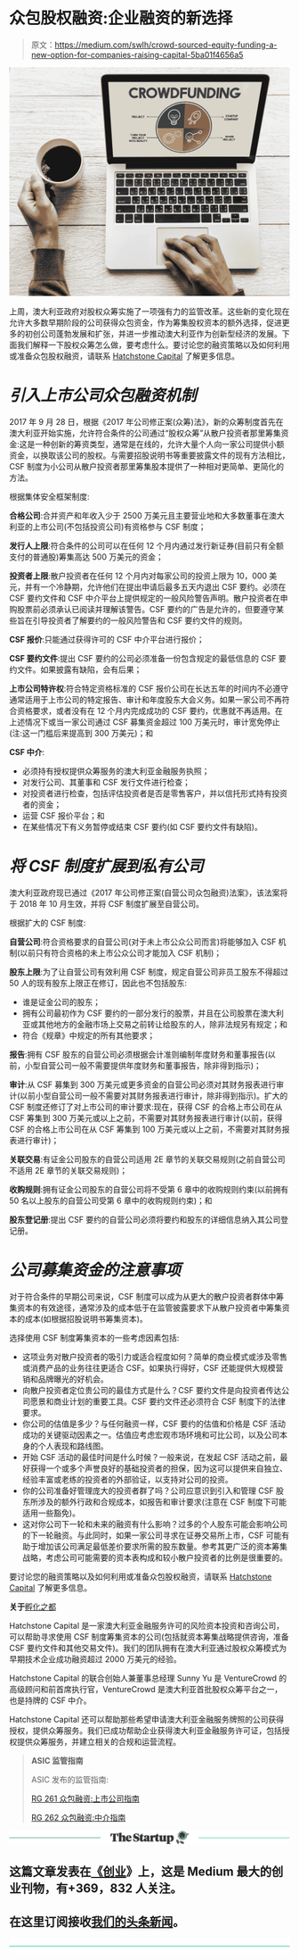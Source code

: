 # 众包股权融资:企业融资的新选择

> 原文：<https://medium.com/swlh/crowd-sourced-equity-funding-a-new-option-for-companies-raising-capital-5ba01f4656a5>

![](img/92bc3939856ca3049ce016cab0187703.png)

上周，澳大利亚政府对股权众筹实施了一项强有力的监管改革。这些新的变化现在允许大多数早期阶段的公司获得众包资金，作为筹集股权资本的额外选择，促进更多的初创公司蓬勃发展和扩张，并进一步推动澳大利亚作为创新型经济的发展。下面我们解释一下股权众筹怎么做，要考虑什么。要讨论您的融资策略以及如何利用或准备众包股权融资，请联系 [Hatchstone Capital](http://www.hatchstone.com) 了解更多信息。

# ***引入上市公司众包融资机制***

2017 年 9 月 28 日，根据《2017 年公司修正案(众筹)法》，新的众筹制度首先在澳大利亚开始实施，允许符合条件的公司通过“股权众筹”从散户投资者那里筹集资金:这是一种创新的筹资类型，通常是在线的，允许大量个人向一家公司提供小额资金，以换取该公司的股权。与需要招股说明书等重要披露文件的现有方法相比，CSF 制度为小公司从散户投资者那里筹集股本提供了一种相对更简单、更简化的方法。

根据集体安全框架制度:

**合格公司**:合并资产和年收入少于 2500 万美元且主要营业地和大多数董事在澳大利亚的上市公司(不包括投资公司)有资格参与 CSF 制度；

**发行人上限**:符合条件的公司可以在任何 12 个月内通过发行新证券(目前只有全额支付的普通股)筹集高达 500 万美元的资金；

**投资者上限**:散户投资者在任何 12 个月内对每家公司的投资上限为 10，000 美元，并有一个冷静期，允许他们在提出申请后最多五天内退出 CSF 要约。必须在 CSF 要约文件和 CSF 中介平台上提供规定的一般风险警告声明。散户投资者在申购股票前必须承认已阅读并理解该警告。CSF 要约的广告是允许的，但要遵守某些旨在引导投资者了解要约的一般风险警告和 CSF 要约文件的规则。

**CSF 报价**:只能通过获得许可的 CSF 中介平台进行报价；

**CSF 要约文件**:提出 CSF 要约的公司必须准备一份包含规定的最低信息的 CSF 要约文件。如果披露有缺陷，会有后果；

**上市公司特许权**:符合特定资格标准的 CSF 报价公司在长达五年的时间内不必遵守通常适用于上市公司的特定报告、审计和年度股东大会义务。如果一家公司不再符合资格要求，或者没有在 12 个月内完成成功的 CSF 要约，优惠就不再适用。在上述情况下或当一家公司通过 CSF 募集资金超过 100 万美元时，审计宽免停止(注:这一门槛后来提高到 300 万美元)；和

**CSF 中介**:

*   必须持有授权提供众筹服务的澳大利亚金融服务执照；
*   对发行公司、其董事和 CSF 发行文件进行检查；
*   对投资者进行检查，包括评估投资者是否是零售客户，并以信托形式持有投资者的资金；
*   运营 CSF 报价平台；和
*   在某些情况下有义务暂停或结束 CSF 要约(如 CSF 要约文件有缺陷)。

# ***将 CSF 制度扩展到私有公司***

澳大利亚政府现已通过《2017 年公司修正案(自营公司众包融资)法案》，该法案将于 2018 年 10 月生效，并将 CSF 制度扩展至自营公司。

根据扩大的 CSF 制度:

**自营公司**:符合资格要求的自营公司(对于未上市公众公司而言)将能够加入 CSF 机制(以前只有符合资格的未上市公众公司才能加入 CSF 机制)；

**股东上限**:为了让自营公司有效利用 CSF 制度，规定自营公司非员工股东不得超过 50 人的现有股东上限正在修订，因此也不包括股东:

*   谁是证金公司的股东；
*   拥有公司最初作为 CSF 要约的一部分发行的股票，并且在公司股票在澳大利亚或其他地方的金融市场上交易之前转让给股东的人，除非法规另有规定；和
*   符合《规章》中规定的所有其他要求；

**报告**:拥有 CSF 股东的自营公司必须根据会计准则编制年度财务和董事报告(以前，小型自营公司一般不需要提供年度财务和董事报告，除非得到指示)；

**审计**:从 CSF 募集到 300 万美元或更多资金的自营公司必须对其财务报表进行审计(以前小型自营公司一般不需要对其财务报表进行审计，除非得到指示)。扩大的 CSF 制度还修订了对上市公司的审计要求:现在，获得 CSF 的合格上市公司在从 CSF 筹集到 300 万美元或以上之前，不需要对其财务报表进行审计(以前，获得 CSF 的合格上市公司在从 CSF 筹集到 100 万美元或以上之前，不需要对其财务报表进行审计)；

**关联交易**:有证金公司股东的自营公司适用 2E 章节的关联交易规则(之前自营公司不适用 2E 章节的关联交易规则)；

**收购规则**:拥有证金公司股东的自营公司将不受第 6 章中的收购规则约束(以前拥有 50 名以上股东的自营公司受第 6 章中的收购规则约束)；和

**股东登记册**:提出 CSF 要约的自营公司必须将要约和股东的详细信息纳入其公司登记册。

# ***公司募集资金的注意事项***

对于符合条件的早期公司来说，CSF 制度可以成为从更大的散户投资者群体中筹集资本的有效途径，通常涉及的成本低于在监管披露要求下从散户投资者中筹集资本的成本(如根据招股说明书筹集资本)。

选择使用 CSF 制度筹集资本的一些考虑因素包括:

*   这项业务对散户投资者的吸引力或适合程度如何？简单的商业模式或涉及零售或消费产品的业务往往更适合 CSF。如果执行得好，CSF 还能提供大规模营销和品牌曝光的好机会。
*   向散户投资者定位贵公司的最佳方式是什么？CSF 要约文件是向投资者传达公司愿景和商业计划的重要工具。CSF 要约文件还必须符合 CSF 制度下的法律要求。
*   你公司的估值是多少？与任何融资一样，CSF 要约的估值和价格是 CSF 活动成功的关键驱动因素之一。估值应考虑宏观市场环境和可比公司，以及公司本身的个人表现和路线图。
*   开始 CSF 活动的最佳时间是什么时候？一般来说，在发起 CSF 活动之前，最好获得一个或多个声誉良好的基础投资者的担保，因为这可以提供来自独立、经验丰富或老练的投资者的外部验证，以支持对公司的投资。
*   你的公司准备好管理庞大的投资者群了吗？公司应意识到引入和管理 CSF 股东所涉及的额外行政和合规成本，如报告和审计要求(注意在 CSF 制度下可能适用一些豁免)。
*   这对你公司下一轮和未来的融资有什么影响？过多的个人股东可能会影响公司的下一轮融资。与此同时，如果一家公司寻求在证券交易所上市，CSF 可能有助于增加该公司满足最低差价要求所需的股东数量。参考其更广泛的资本筹集战略，考虑公司可能需要的资本表构成和较小散户投资者的比例是很重要的。

要讨论您的融资策略以及如何利用或准备众包股权融资，请联系 [Hatchstone Capital](http://www.hatchstone.com) 了解更多信息。

**关于**[孵化之都 ](http://hatchstone.com)

Hatchstone Capital 是一家澳大利亚金融服务许可的风险资本投资和咨询公司，可以帮助寻求使用 CSF 制度筹集资本的公司(包括就资本筹集战略提供咨询，准备 CSF 要约文件和其他交易文件)。我们的团队拥有在澳大利亚通过股权众筹模式为早期技术企业成功融资超过 2000 万美元的经验。

Hatchstone Capital 的联合创始人兼董事总经理 Sunny Yu 是 VentureCrowd 的高级顾问和前首席执行官，VentureCrowd 是澳大利亚首批股权众筹平台之一，也是持牌的 CSF 中介。

Hatchstone Capital 还可以帮助那些希望申请澳大利亚金融服务牌照的公司获得授权，提供众筹服务。我们已成功帮助企业获得澳大利亚金融服务许可证，包括授权提供众筹服务，并建立相关的合规和运营流程。

> **ASIC 监管指南**
> 
> ASIC 发布的监管指南:
> 
> [RG 261 众包融资:上市公司指南](https://download.asic.gov.au/media/4491338/rg261-published-22-september-2017.pdf)
> 
> [RG 262 众包融资:中介指南](https://download.asic.gov.au/media/4509060/rg262-published-10-october-2017.pdf)

[![](img/308a8d84fb9b2fab43d66c117fcc4bb4.png)](https://medium.com/swlh)

## 这篇文章发表在[《创业](https://medium.com/swlh)》上，这是 Medium 最大的创业刊物，有+369，832 人关注。

## 在这里订阅接收[我们的头条新闻](http://growthsupply.com/the-startup-newsletter/)。

[![](img/b0164736ea17a63403e660de5dedf91a.png)](https://medium.com/swlh)